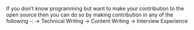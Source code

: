 If you don't know programming but want to make your contribution to the open source then you can do so by making contribution in any of the following -:
-> Technical Writing
-> Content Writing
-> Interview Experience
